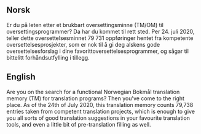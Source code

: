 ## Norsk

Er du på leten etter et brukbart oversettingsminne (TM/OM) til oversettingsprogrammer? Da har du kommet til rett sted. Per 24. juli 2020, teller dette oversettelsesminnet 79 731 oppføringer hentet fra kompetente oversettelsesprosjekter, som er nok til å gi deg alskens gode oversettelsesforslag i dine favorittoversettelsesprogrammer, og sågar til bittelitt forhåndsutfylling i tillegg.

## English

Are you on the search for a functional Norwegian Bokmål translation memory (TM) for translation programs? Then you've come to the right place. As of the 24th of July 2020, this translation memory counts 79,738 entries taken from competent translation projects, which is enough to give you all sorts of good translation suggestions in your favourite translation tools, and even a little bit of pre-translation filling as well.
